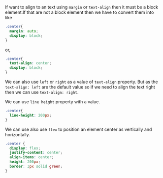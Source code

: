 If want to align to an text using `margin` or `text-align` then it must be a block element.If that are not a block element then we have to convert them into like

```css
.center{
  margin: auto;
  display: block;
}
```
or, 
```css
.center{
  text-align: center;
  display: block;
}
```
We can also use `left` or `right` as a value of `text-align` property. But as the `text-align: left` are the default value so if we need to align the text right then we can use `text-align: right`.

We can use `line height` property with a value.
```css
.center{
  line-height: 200px;
}
```

We can use also use `flex`  to position an element center as vertically and horizontally.
```css
.center {  
  display: flex;  
  justify-content: center;  
  align-items: center;  
  height: 200px;  
  border: 3px solid green;
}
```

